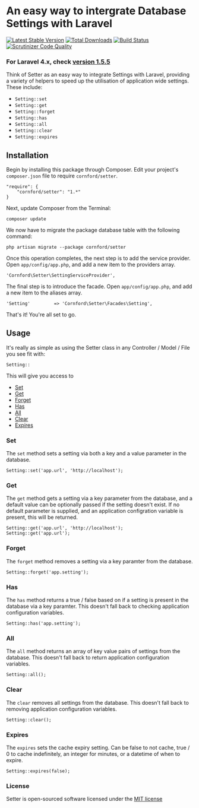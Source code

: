 # An easy way to intergrate Database Settings with Laravel

[![Latest Stable Version](https://poser.pugx.org/cornford/setter/version.png)](https://packagist.org/packages/cornford/setter)
[![Total Downloads](https://poser.pugx.org/cornford/setter/d/total.png)](https://packagist.org/packages/cornford/setter)
[![Build Status](https://travis-ci.org/bradcornford/Setter.svg?branch=master)](https://travis-ci.org/bradcornford/Setter)
[![Scrutinizer Code Quality](https://scrutinizer-ci.com/g/bradcornford/Setter/badges/quality-score.png?b=master)](https://scrutinizer-ci.com/g/bradcornford/Setter/?branch=master)

### For Laravel 4.x, check [version 1.5.5](https://github.com/bradcornford/Setter/tree/v1.5.5)

Think of Setter as an easy way to integrate Settings with Laravel, providing a variety of helpers to speed up the utilisation of application wide settings. These include:

- `Setting::set`
- `Setting::get`
- `Setting::forget`
- `Setting::has`
- `Setting::all`
- `Setting::clear`
- `Setting::expires`

## Installation

Begin by installing this package through Composer. Edit your project's `composer.json` file to require `cornford/setter`.

	"require": {
		"cornford/setter": "1.*"
	}

Next, update Composer from the Terminal:

	composer update

We now have to migrate the package database table with the following command:

    php artisan migrate --package cornford/setter

Once this operation completes, the next step is to add the service provider. Open `app/config/app.php`, and add a new item to the providers array.

	'Cornford\Setter\SettingServiceProvider',

The final step is to introduce the facade. Open `app/config/app.php`, and add a new item to the aliases array.

	'Setting'         => 'Cornford\Setter\Facades\Setting',

That's it! You're all set to go.

## Usage

It's really as simple as using the Setter class in any Controller / Model / File you see fit with:

`Setting::`

This will give you access to

- [Set](#set)
- [Get](#get)
- [Forget](#forget)
- [Has](#has)
- [All](#all)
- [Clear](#clear)
- [Expires](#expires)

### Set

The `set` method sets a setting via both a key and a value parameter in the database.

	Setting::set('app.url', 'http://localhost');

### Get

The `get` method gets a setting via a key parameter from the database, and a default value can be optionally passed if the setting doesn't exist.
If no default parameter is supplied, and an application configration variable is present, this will be returned.

	Setting::get('app.url', 'http://localhost');
	Setting::get('app.url');

### Forget

The `forget` method removes a setting via a key paramter from the database.

	Setting::forget('app.setting');

### Has

The `has` method returns a true / false based on if a setting is present in the database via a key paramter.
This doesn't fall back to checking application configuration variables.

	Setting::has('app.setting');

### All

The `all` method returns an array of key value pairs of settings from the database.
This doesn't fall back to return application configuration variables.

	Setting::all();

### Clear

The `clear` removes all settings from the database.
This doesn't fall back to removing application configuration variables.

	Setting::clear();

### Expires

The `expires` sets the cache expiry setting.
Can be false to not cache, true / 0 to cache indefinitely, an integer for minutes, or a datetime of when to expire.

	Setting::expires(false);

### License

Setter is open-sourced software licensed under the [MIT license](http://opensource.org/licenses/MIT)